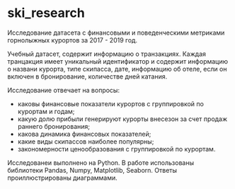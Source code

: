 # ski_research
Исследование датасета с финансовыми и поведенческими метриками горнолыжных курортов за 2017 - 2019 год. 

Учебный датасет, содержит информацию о транзакциях. Каждая транцакция имеет уникальный идентификатор и содержит информацию о названи курорта, типе скипасса, дате, информацию об отеле, если он включен в бронирование, количестве дней катания.

Исследование отвечает на вопросы:
* каковы финансовые показатели курортов с группировкой по курортам и годам;
* какую долю прибыли генерируют курорты внесезон за счет продаж раннего бронирования;
* какова динамика финансовых показателей;
* какие виды скипассов наиболее популярны;
* закономерности ценообразования с группировкой по курортам.


Исследованеи выполнено на Python. В работе использованы библиотеки Pandas, Numpy, Matplotlib, Seaborn. Ответы проиллюстрированы диаграммами.

